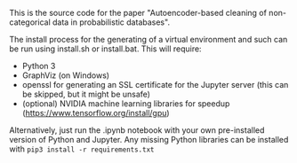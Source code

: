 This is the source code for the paper "Autoencoder-based cleaning of non-categorical data in probabilistic databases".

The install process for the generating of a virtual environment and such can be run using install.sh or install.bat.
This will require:
- Python 3
- GraphViz (on Windows)
- openssl for generating an SSL certificate for the Jupyter server (this can be skipped, but it might be unsafe)
- (optional) NVIDIA machine learning libraries for speedup (https://www.tensorflow.org/install/gpu)

Alternatively, just run the .ipynb notebook with your own pre-installed version of Python and Jupyter.
Any missing Python libraries can be installed with `pip3 install -r requirements.txt`